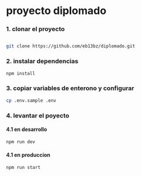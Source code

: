 # proyecto diplomado

### 1. clonar el proyecto

```bash

git clone https://github.com/eb13bz/diplomado.git
```
### 2. instalar dependencias
```bash
npm install 
```

### 3. copiar variables de enterono y configurar 
```bash
cp .env.sample .env 
```
### 4. levantar el poyecto
#### 4.1 en desarrollo
```bash 
npm run dev 
```
#### 4.1 en produccion
```bash 
npm run start
```
